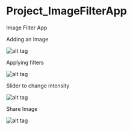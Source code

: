# Project_ImageFilterApp
Image Filter App

Adding an Image

![alt tag](https://github.com/kidap/Project_ImageFilterApp/blob/master/ImageFilter_AddImage.png)

Applying filters

![alt tag](https://github.com/kidap/Project_ImageFilterApp/blob/master/ImageFilter_ApplyFilter.png)

Slider to change intensity

![alt tag](https://github.com/kidap/Project_ImageFilterApp/blob/master/ImageFilter_ChangeIntensity.png)

Share Image

![alt tag](https://github.com/kidap/Project_ImageFilterApp/blob/master/ImageFilter_Share.png)
